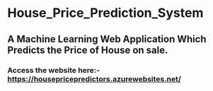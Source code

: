 # House_Price_Prediction_System
## A Machine Learning Web Application Which Predicts the Price of House on sale.
### Access the website here:- https://housepricepredictors.azurewebsites.net/
